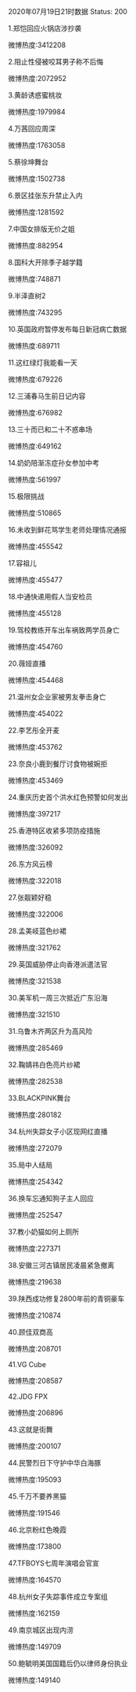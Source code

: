 2020年07月19日21时数据
Status: 200

1.郑恺回应火锅店涉抄袭

微博热度:3412208

2.阻止性侵被咬耳男子称不后悔

微博热度:2072952

3.黄龄诱惑蜜桃妆

微博热度:1979984

4.万茜回应周深

微博热度:1763058

5.蔡徐坤舞台

微博热度:1502738

6.景区挂张东升禁止入内

微博热度:1281592

7.中国女排版无价之姐

微博热度:882954

8.国科大开除季子越学籍

微博热度:748871

9.半泽直树2

微博热度:743295

10.英国政府暂停发布每日新冠病亡数据

微博热度:689711

11.这红绿灯我能看一天

微博热度:679226

12.三浦春马生前日记内容

微博热度:676982

13.三十而已和二十不惑串场

微博热度:649162

14.奶奶陪渐冻症孙女参加中考

微博热度:561997

15.极限挑战

微博热度:510865

16.未收到鲜花骂学生老师处理情况通报

微博热度:455542

17.容祖儿

微博热度:455477

18.中通快递用假人当安检员

微博热度:455128

19.驾校教练开车出车祸致两学员身亡

微博热度:454760

20.薇娅直播

微博热度:454468

21.温州女企业家被男友拳击身亡

微博热度:454022

22.李艺彤全开麦

微博热度:453762

23.奈良小鹿到餐厅讨食物被婉拒

微博热度:453469

24.重庆历史首个洪水红色预警如何发出

微博热度:397217

25.香港特区收紧多项防疫措施

微博热度:326092

26.东方风云榜

微博热度:322018

27.张靓颖好稳

微博热度:322006

28.孟美岐蓝色纱裙

微博热度:321762

29.英国威胁停止向香港派遣法官

微博热度:321538

30.美军机一周三次抵近广东沿海

微博热度:321510

31.乌鲁木齐两区升为高风险

微博热度:285469

32.鞠婧祎白色亮片纱裙

微博热度:282538

33.BLACKPINK舞台

微博热度:280182

34.杭州失踪女子小区现网红直播

微博热度:272079

35.局中人结局

微博热度:254342

36.换车忘通知狗子主人回应

微博热度:252547

37.教小奶猫如何上厕所

微博热度:227371

38.安徽三河古镇居民凌晨紧急撤离

微博热度:219638

39.陕西成功修复2800年前的青铜豪车

微博热度:210874

40.顾佳双商高

微博热度:208701

41.VG Cube

微博热度:208587

42.JDG FPX

微博热度:206896

43.这就是街舞

微博热度:200107

44.民警烈日下守护中华白海豚

微博热度:195093

45.千万不要养黑猫

微博热度:191546

46.北京粉红色晚霞

微博热度:173800

47.TFBOYS七周年演唱会官宣

微博热度:164570

48.杭州女子失踪事件成立专案组

微博热度:162159

49.南京城区出现内涝

微博热度:149709

50.鲍毓明美国国籍后仍以律师身份执业

微博热度:149140

